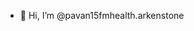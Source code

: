 - 👋 Hi, I’m @pavan15fmhealth.arkenstone


<!---
pavan15fmhealth/pavan15fmhealth is a ✨ special ✨ repository because its `README.md` (this file) appears on your GitHub profile.
You can click the Preview link to take a look at your changes.
--->
